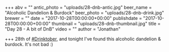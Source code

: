 +++
abv = ""
antic_photo = "uploads/28-dnb-antic.jpg"
beer_name = "Alcoholic Dandelion & Burdock"
beer_photo = "uploads/28-dnb-drink.jpg"
brewer = ""
date = "2017-10-28T00:00:00+00:00"
publishdate = "2017-10-28T00:00:00+00:00"
thumbnail = "uploads/28-dnb-thumbnail.jpg"
title = "Day 28 - A bit of DnB"
video = ""
author = "Jonathan"

+++
28th of [#Drinktober](https://www.facebook.com/hashtag/drinktober?epa=HASHTAG), and tonight I've found this alcoholic dandelion & burdock. It's not bad :)